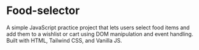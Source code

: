 # Food-selector
A simple JavaScript practice project that lets users select food items and add them to a wishlist or cart using DOM manipulation and event handling. Built with HTML, Tailwind CSS, and Vanilla JS.
